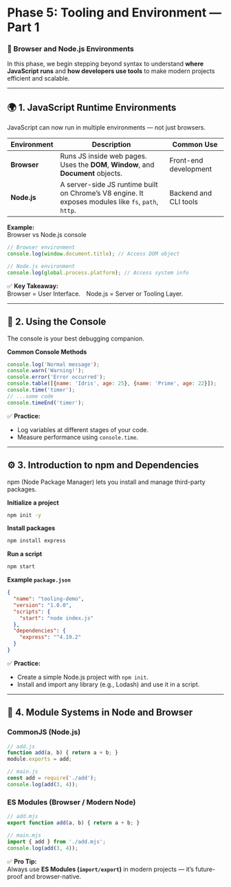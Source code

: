 # Phase 5: Tooling and Environment — Part 1  
### 🧠 Browser and Node.js Environments

In this phase, we begin stepping beyond syntax to understand **where JavaScript runs** and **how developers use tools** to make modern projects efficient and scalable.

---

## 🌍 1. JavaScript Runtime Environments

JavaScript can now run in multiple environments — not just browsers.

| Environment | Description | Common Use |
|--------------|--------------|-------------|
| **Browser** | Runs JS inside web pages. Uses the **DOM**, **Window**, and **Document** objects. | Front-end development |
| **Node.js** | A server-side JS runtime built on Chrome’s V8 engine. It exposes modules like `fs`, `path`, `http`. | Backend and CLI tools |

**Example:**  
Browser vs Node.js console
```js
// Browser environment
console.log(window.document.title); // Access DOM object

// Node.js environment
console.log(global.process.platform); // Access system info
```

✅ **Key Takeaway:**  
Browser = User Interface. Node.js = Server or Tooling Layer.

---

## 🧩 2. Using the Console

The console is your best debugging companion.

**Common Console Methods**
```js
console.log('Normal message');
console.warn('Warning!');
console.error('Error occurred');
console.table([{name: 'Idris', age: 25}, {name: 'Prime', age: 22}]);
console.time('timer');
// ...some code
console.timeEnd('timer');
```

✅ **Practice:**
- Log variables at different stages of your code.  
- Measure performance using `console.time`.

---

## ⚙️ 3. Introduction to npm and Dependencies

npm (Node Package Manager) lets you install and manage third-party packages.

**Initialize a project**
```bash
npm init -y
```

**Install packages**
```bash
npm install express
```

**Run a script**
```bash
npm start
```

**Example `package.json`**
```json
{
  "name": "tooling-demo",
  "version": "1.0.0",
  "scripts": {
    "start": "node index.js"
  },
  "dependencies": {
    "express": "^4.19.2"
  }
}
```

✅ **Practice:**
- Create a simple Node.js project with `npm init`.  
- Install and import any library (e.g., Lodash) and use it in a script.

---

## 🧭 4. Module Systems in Node and Browser

### **CommonJS (Node.js)**
```js
// add.js
function add(a, b) { return a + b; }
module.exports = add;

// main.js
const add = require('./add');
console.log(add(3, 4));
```

### **ES Modules (Browser / Modern Node)**
```js
// add.mjs
export function add(a, b) { return a + b; }

// main.mjs
import { add } from './add.mjs';
console.log(add(3, 4));
```

✅ **Pro Tip:**  
Always use **ES Modules (`import/export`)** in modern projects — it’s future-proof and browser-native.